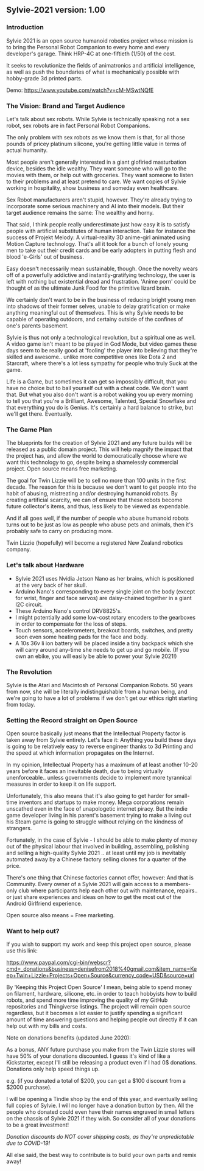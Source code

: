 
## Sylvie-2021 version: 1.00

### Introduction

Sylvie 2021 is an open source humanoid robotics project whose mission is to bring the Personal Robot Companion to every home and every developer's garage. Think HRP-4C at one-fiftieth (1/50) of the cost.

It seeks to revolutionize the fields of animatronics and artificial intelligence, as well as push the boundaries of what is mechanically possible with hobby-grade 3d printed parts.

Demo:
https://www.youtube.com/watch?v=cM-MSwtNQfE

### The Vision: Brand and Target Audience
 
Let's talk about sex robots. While Sylvie is technically speaking not a sex robot, sex robots are in fact Personal Robot Companions. 

The only problem with sex robots as we know them is that, for all those pounds of pricey platinum silicone, you're getting little value in terms of actual humanity.

Most people aren't generally interested in a giant glofiried masturbation device, besides the idle wealthy. They want someone who will go to the movies with them, or help out with groceries. They want someone to listen to their problems and at least pretend to care. We want copies of Sylvie working in hospitality, show business and someday even healthcare.

Sex Robot manufacturers aren't stupid, however. They're already trying to incorporate some serious machinery and AI into their models. But their target audience remains the same: The wealthy and horny.

That said, I think people really underestimate just how easy it is to satisfy people with artificial substitutes of human interaction. Take for instance the success of Projekt Melody: A virtual-reality 3D anime-girl animated using Motion Capture technology. That's all it took for a bunch of lonely young men to take out their credit cards and be early adopters in putting flesh and blood 'e-Girls' out of business. 

Easy doesn't necessarily mean sustainable, though. Once the novelty wears off of a powerfully addictive and instantly-gratifying technology, the user is left with nothing but existential dread and frustration. 'Anime porn' could be thought of as the ultimate Junk Food for the primitive lizard brain. 

We certainly don't want to be in the business of reducing bright young men into shadows of their former selves, unable to delay gratification or make anything meaningful out of themselves. This is why Sylvie needs to be capable of operating outdoors, and certainy outside of the confines of one's parents basement.

Sylvie is thus not only a technological revolution, but a spiritual one as well. A video game isn't meant to be played in God Mode, but video games these days seem to be really good at 'fooling' the player into believing that they're skilled and awesome.. unlike more competitive ones like Dota 2 and Starcraft, where there's a lot less sympathy for people who truly Suck at the game.

Life is a Game, but sometimes it can get so impossibly difficult, that you have no choice but to bail yourself out with a cheat code. We don't want that. But what you also don't want is a robot waking you up every morning to tell you that you're a Brilliant, Awesome, Talented, Special Snowflake and that everything you do is Genius. It's certainly a hard balance to strike, but we'll get there. Eventually.

### The Game Plan

The blueprints for the creation of Sylvie 2021 and any future builds will be released as a public domain project. This will help magnify the impact that the project has, and allow the world to democratically choose where we want this technology to go, despite being a shamelessly commercial project. Open source means free marketing.

The goal for Twin Lizzie will be to sell no more than 100 units in the first decade. The reason for this is because we don't want to get people into the habit of abusing, mistreating and/or destroying humanoid robots. By creating artificial scarcity, we can of ensure that these robots become future collector's items, and thus, less likely to be viewed as expendable.

And if all goes well, if the number of people who abuse humanoid robots turns out to be just as low as people who abuse pets and animals, then it's probably safe to carry on producing more.

Twin Lizzie (hopefully) will become a registered New Zealand robotics company.

### Let's talk about Hardware

- Sylvie 2021 uses Nvidia Jetson Nano as her brains, which is positioned at the very back of her skull. 
- Arduino Nano's corresponding to every single joint on the body (except for wrist, finger and face servos) are daisy-chained together in a giant I2C circuit. 
- These Arduino Nano's control DRV8825's. 
- I might potentially add some low-cost rotary encoders to the gearboxes in order to compensate for the loss of steps. 
- Touch sensors, accelerometers, breakout boards, switches, and pretty soon even some heating pads for the face and body.
- A 10s 36v li ion battery will be placed inside a tiny backpack which she will carry around any-time she needs to get up and go mobile. (If you own an ebike, you will easily be able to power your Sylvie 2021!)

### The Revolution

Sylvie is the Atari and Macintosh of Personal Companion Robots. 50 years from now, she will be literally indistinguishable from a human being, and we're going to have a lot of problems if we don't get our ethics right starting from today.

### Setting the Record straight on Open Source

Open source basically just means that the Intellectual Property factor is taken away from Sylvie entirely. Let's face it: Anything you build these days is going to be relatively easy to reverse engineer thanks to 3d Printing and the speed at which information propagates on the Internet. 

In my opinion, Intellectual Property has a maximum of at least another 10-20 years before it faces an inevitable death, due to being virtually unenforceable.. unless governments decide to implement more tyrannical measures in order to keep it on life support.

Unfortunately, this also means that it's also going to get harder for small-time inventors and startups to make money. Mega corporations remain unscathed even in the face of unapologetic internet piracy. But the indie game developer living in his parent's basement trying to make a living out his Steam game is going to struggle without relying on the kindness of strangers.

Fortunately, in the case of Sylvie - I should be able to make plenty of money out of the physical labour that involved in building, assembling, polishing and selling a high-quality Sylvie 2021 .. at least until my job is inevitably automated away by a Chinese factory selling clones for a quarter of the price.

There's one thing that Chinese factories cannot offer, however: And that is Community. Every owner of a Sylvie 2021 will gain access to a members-only club where participants help each other out with maintenance, repairs.. or just share experiences and ideas on how to get the most out of the Android Girlfriend experience.

Open source also means = Free marketing.

### Want to help out?

If you wish to support my work and keep this project open source, please use this link:

https://www.paypal.com/cgi-bin/webscr?cmd=_donations&business=denisefrom2018%40gmail.com&item_name=Keep+Twin+Lizzie+Projects+Open+Source&currency_code=USD&source=url

By 'Keeping this Project Open Source' I mean, being able to spend money on filament, hardware, silicone, etc. in order to teach hobbyists how to build robots, and spend more time improving the quality of my GitHub repositories and Thingiverse listings. The project will remain open source regardless, but it becomes a lot easier to justify spending a significant amount of time answering questions and helping people out directly if it can help out with my bills and costs.

Note on donations benefits (updated June 2020):

As a bonus, ANY future purchase you make from the Twin Lizzie stores will have 50% of your donations discounted. I guess it's kind of like a Kickstarter, except I'll still be releasing a product even if I had 0$ donations. Donations only help speed things up. 

e.g. (if you donated a total of $200, you can get a $100 discount from a $2000 purchase).

I will be opening a Tindie shop by the end of this year, and eventually selling full copies of Sylvie. I will no longer have a donation button by then. All the people who donated could even have their names engraved in small letters on the chassis of Sylvie 2021 if they wish. So consider all of your donations to be a great investment!

*Donation discounts do NOT cover shipping costs, as they're unpredictable due to COVID-19!*

All else said, the best way to contribute is to build your own parts and remix away!
